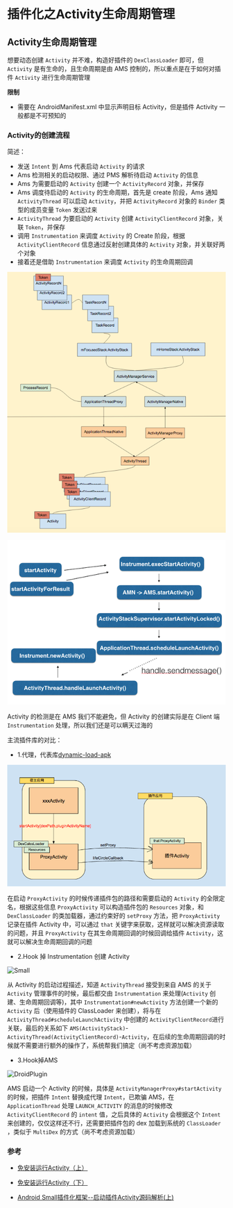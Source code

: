 # 插件化之Activity生命周期管理

## Activity生命周期管理

想要动态创建 `Activity` 并不难，构造好插件的 `DexClassLoader` 即可，但 `Activity` 是有生命的，且生命周期是由 AMS 控制的，所以重点是在于如何对插件 `Activity` 进行生命周期管理

**限制**

- 需要在 AndroidManifest.xml 中显示声明目标 Activity，但是插件 Activity 一般都是不可预知的

### Activity的创建流程

简述：

- 发送 `Intent` 到 Ams 代表启动 `Activity` 的请求
- Ams 检测相关的启动权限、通过 PMS 解析待启动 `Activity` 的信息
- Ams 为需要启动的 `Activity` 创建一个 `ActivityRecord` 对象，并保存
- Ams 调度待启动的 `Activity` 的生命周期，首先是 create 阶段，Ams 通知 `ActivityThread` 可以启动 `Activity`，并把 `ActivityRecord` 对象的 `Binder` 类型的成员变量 `Token` 发送过来
- `ActivityThread` 为要启动的 `Activity` 创建 `ActivityClientRecord` 对象，关联 `Token`，并保存
- 调用 `Instrumentation` 来调度 `Activity` 的 Create 阶段，根据 `ActivityClientRecord` 信息通过反射创建具体的 `Activity` 对象，并关联好两个对象
- 接着还是借助 `Instrumentation` 来调度 `Activity` 的生命周期回调

![Activity、ActivityClientRecord和ActivityRecord](../Activity启动过程/Ams和ActivityThread间联系.png)

![Activity启动过程](../Activity启动过程/activity启动过程简略图.png)

Activity 的检测是在 AMS 我们不能避免，但 Activity 的创建实际是在 Client 端 `Instrumentation` 处理，所以我们还是可以瞒天过海的

主流插件库的对比：

- 1.代理，代表库[dynamic-load-apk](https://github.com/singwhatiwanna/dynamic-load-apk)

![代理方式实现的插件机制](./img/proxy-plugin-machine.png)

在启动 `ProxyActivity` 的时候传递插件包的路径和需要启动的 `Activity` 的全限定名，根据这些信息 `ProxyActivity` 可以构造插件包的 `Resources` 对象，和 `DexClassLoader` 的类加载器，通过约束好的 `setProxy` 方法，把 `ProxyActivity` 记录在插件 Activity 中，可以通过 `that` 关键字来获取，这样就可以解决资源读取的问题，并且 `ProxyActivity` 在其生命周期回调的时候回调给插件 `Activity`，这就可以解决生命周期回调的问题

- 2.Hook 掉 Instrumentation 创建 Activity

![Small](https://github.com/wequick/Small/wiki)

从 Activity 的启动过程描述，知道 `ActivityThread` 接受到来自 AMS 的关于`Activity` 管理事件的时候，最后都交由 `Instrumentation` 来处理(`Activity` 创建、生命周期回调等)，其中 `Instrumentation#newActivity` 方法创建一个新的 `Activity` 后（使用插件的 ClassLoader 来创建），将与在 `ActivityThread#scheduleLaunchActivity` 中创建的 `ActivityClientRecord`进行关联，最后的关系如下 `AMS(ActivityStack)`-`ActivityThread(ActivityClientRecord)`-`Activity`，在后续的生命周期回调的时候就不需要进行额外的操作了，系统帮我们搞定（尚不考虑资源加载）

- 3.Hook掉AMS

![DroidPlugin]()

AMS 启动一个 Activity 的时候，具体是 `ActivityManagerProxy#startActivity` 的时候，把插件 `Intent` 替换成代理 `Intent`，已欺骗 AMS，在 `ApplicationThread` 处理 `LAUNCH_ACTIVITY` 的消息的时候修改 `ActivityClientRecord` 的 `intent` 值，之后具体的 `Activity` 会根据这个 `Intent` 来创建的，仅仅这样还不行，还需要把插件包的 dex 加载到系统的 `ClassLoader` ，类似于 `MultiDex` 的方式（尚不考虑资源加载）

### 参考

- [免安装运行Activity（上）](http://blog.csdn.net/maplejaw_/article/details/51530442)

- [免安装运行Activity（下）](http://blog.csdn.net/maplejaw_/article/details/51587987)

- [Android Small插件化框架--启动插件Activity源码解析(上)](http://blog.csdn.net/qq_21920435/article/details/52943370?utm_source=itdadao&utm_medium=referral)
